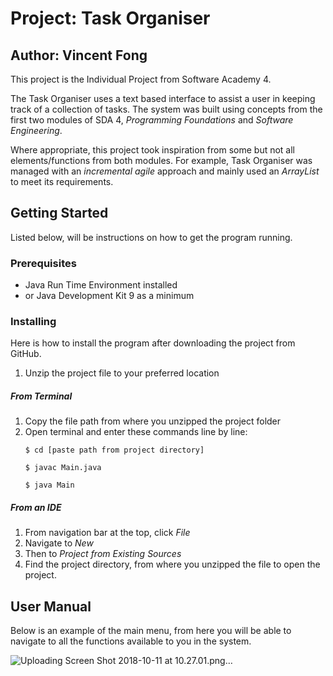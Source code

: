 # **Project:** Task Organiser
## **Author:** Vincent Fong

This project is the Individual Project from Software Academy 4.

The Task Organiser uses a text based interface to assist
a user in keeping track of a collection of tasks. The
system was built using concepts from the first two modules
of SDA 4, *Programming Foundations* and *Software Engineering*.

Where appropriate, this project took inspiration from some but 
not all elements/functions from both modules. For example, Task
Organiser was managed with an *incremental agile* approach and 
mainly used an *ArrayList* to meet its requirements.


## Getting Started
Listed below, will be instructions on how to get the program running.

### Prerequisites

* Java Run Time Environment installed
* or Java Development Kit 9 as a minimum

### Installing
Here is how to install the program after downloading the project
from GitHub.

1. Unzip the project file to your preferred location

##### From Terminal
1. Copy the file path from where you unzipped the project 
   folder
2. Open terminal and enter these commands line by line:
     ````
    $ cd [paste path from project directory]
    
    $ javac Main.java
    
    $ java Main
   
     ````

##### From an IDE
1. From navigation bar at the top, click *File*
2. Navigate to *New*
3. Then to *Project from Existing Sources*
4. Find the project directory, from where you unzipped
   the file to open the project.
   
## User Manual
Below is an example of the main menu, from 
here you will be able to navigate to all the
functions available to you in the system.

![Uploading Screen Shot 2018-10-11 at 10.27.01.png…]()








 

